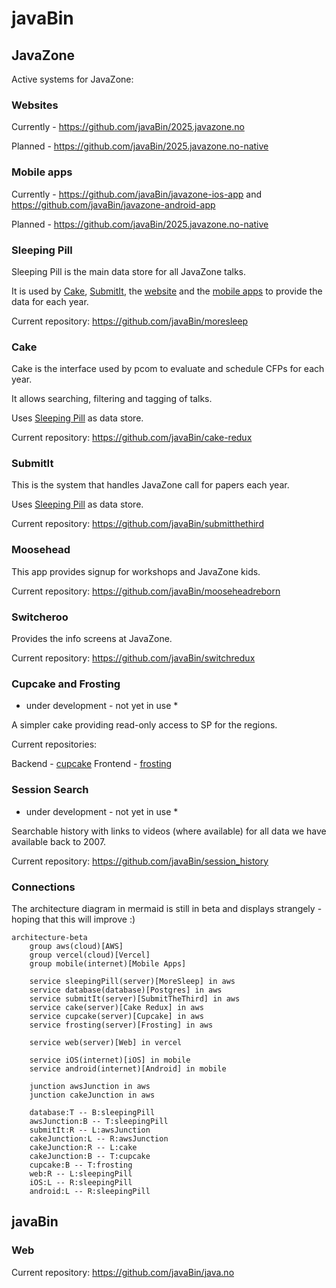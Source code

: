 # javaBin

## JavaZone

Active systems for JavaZone:

### Websites

Currently - https://github.com/javaBin/2025.javazone.no

Planned - https://github.com/javaBin/2025.javazone.no-native

### Mobile apps

Currently - https://github.com/javaBin/javazone-ios-app and https://github.com/javaBin/javazone-android-app

Planned - https://github.com/javaBin/2025.javazone.no-native

### Sleeping Pill

Sleeping Pill is the main data store for all JavaZone talks.

It is used by [Cake](#cake), [SubmitIt](#submitit), the [website](#wesites) and the [mobile apps](#mobile-apps) to provide the data for each year.

Current repository: https://github.com/javaBin/moresleep

### Cake

Cake is the interface used by pcom to evaluate and schedule CFPs for each year.

It allows searching, filtering and tagging of talks.

Uses [Sleeping Pill](#sleeping-pill) as data store.

Current repository: https://github.com/javaBin/cake-redux

### SubmitIt

This is the system that handles JavaZone call for papers each year.

Uses [Sleeping Pill](#sleeping-pill) as data store.

Current repository: https://github.com/javaBin/submitthethird

### Moosehead

This app provides signup for workshops and JavaZone kids.

Current repository: https://github.com/javaBin/mooseheadreborn

### Switcheroo

Provides the info screens at JavaZone.

Current repository: https://github.com/javaBin/switchredux

### Cupcake and Frosting

- under development - not yet in use \*

A simpler cake providing read-only access to SP for the regions.

Current repositories:

Backend - [cupcake](https://github.com/javaBin/cupcake)
Frontend - [frosting](https://github.com/javaBin/frosting)

### Session Search

- under development - not yet in use \*

Searchable history with links to videos (where available) for all data we have available back to 2007.

Current repository: https://github.com/javaBin/session_history

### Connections

The architecture diagram in mermaid is still in beta and displays strangely - hoping that this will improve :)

```mermaid
architecture-beta
    group aws(cloud)[AWS]
    group vercel(cloud)[Vercel]
    group mobile(internet)[Mobile Apps]

    service sleepingPill(server)[MoreSleep] in aws
    service database(database)[Postgres] in aws
    service submitIt(server)[SubmitTheThird] in aws
    service cake(server)[Cake Redux] in aws
    service cupcake(server)[Cupcake] in aws
    service frosting(server)[Frosting] in aws

    service web(server)[Web] in vercel

    service iOS(internet)[iOS] in mobile
    service android(internet)[Android] in mobile

    junction awsJunction in aws
    junction cakeJunction in aws

    database:T -- B:sleepingPill
    awsJunction:B -- T:sleepingPill
    submitIt:R -- L:awsJunction
    cakeJunction:L -- R:awsJunction
    cakeJunction:R -- L:cake
    cakeJunction:B -- T:cupcake
    cupcake:B -- T:frosting
    web:R -- L:sleepingPill
    iOS:L -- R:sleepingPill
    android:L -- R:sleepingPill
```

## javaBin

### Web

Current repository: https://github.com/javaBin/java.no
